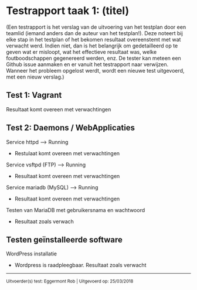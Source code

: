 # Testrapport taak 1: (titel)

(Een testrapport is het verslag van de uitvoering van het testplan door een teamlid (iemand anders dan de auteur van het testplan!). Deze noteert bij elke stap in het testplan of het bekomen resultaat overeenstemt met wat verwacht werd. Indien niet, dan is het belangrijk om gedetailleerd op te geven wat er misloopt, wat het effectieve resultaat was, welke foutboodschappen gegenereerd werden, enz. De tester kan meteen een Github issue aanmaken en er vanuit het testrapport naar verwijzen. Wanneer het probleem opgelost werdt, wordt een nieuwe test uitgevoerd, met een nieuw verslag.)

## Test 1: Vagrant
Resultaat komt overeen met verwachtingen

## Test 2: Daemons / WebApplicaties
Service httpd --> Running  
* Restulaat komt overeen met verwachtingen  

Service vsftpd (FTP) --> Running  
* Resultaat komt overeen met verwachtingen  

Service mariadb (MySQL) --> Running  
* Resultaat komt overeen met verwachtingen   

Testen van MariaDB met gebruikersnama en wachtwoord  
* Resultaat zoals verwach  
 
## Testen geïnstalleerde software  
WordPress installatie
* Wordpress is raadpleegbaar. Resultaat zoals verwacht  


------
<sup>Uitvoerder(s) test: Eggermont Rob | Uitgevoerd op: 25/03/2018</sup>

